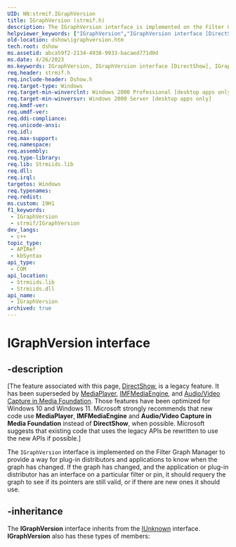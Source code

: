 ```yaml
---
UID: NN:strmif.IGraphVersion
title: IGraphVersion (strmif.h)
description: The IGraphVersion interface is implemented on the Filter Graph Manager to provide a way for plug-in distributors and applications to know when the graph has changed.
helpviewer_keywords: ["IGraphVersion","IGraphVersion interface [DirectShow]","IGraphVersion interface [DirectShow]","described","IGraphVersionInterface","dshow.igraphversion","strmif/IGraphVersion"]
old-location: dshow\igraphversion.htm
tech.root: dshow
ms.assetid: abca59f2-2134-4938-9933-bacaed771d0d
ms.date: 4/26/2023
ms.keywords: IGraphVersion, IGraphVersion interface [DirectShow], IGraphVersion interface [DirectShow],described, IGraphVersionInterface, dshow.igraphversion, strmif/IGraphVersion
req.header: strmif.h
req.include-header: Dshow.h
req.target-type: Windows
req.target-min-winverclnt: Windows 2000 Professional [desktop apps only]
req.target-min-winversvr: Windows 2000 Server [desktop apps only]
req.kmdf-ver: 
req.umdf-ver: 
req.ddi-compliance: 
req.unicode-ansi: 
req.idl: 
req.max-support: 
req.namespace: 
req.assembly: 
req.type-library: 
req.lib: Strmiids.lib
req.dll: 
req.irql: 
targetos: Windows
req.typenames: 
req.redist: 
ms.custom: 19H1
f1_keywords:
 - IGraphVersion
 - strmif/IGraphVersion
dev_langs:
 - c++
topic_type:
 - APIRef
 - kbSyntax
api_type:
 - COM
api_location:
 - Strmiids.lib
 - Strmiids.dll
api_name:
 - IGraphVersion
archived: true
---
```


# IGraphVersion interface


## -description

\[The feature associated with this page, [DirectShow](/windows/win32/directshow/directshow), is a legacy feature. It has been superseded by [MediaPlayer](/uwp/api/Windows.Media.Playback.MediaPlayer), [IMFMediaEngine](/windows/win32/api/mfmediaengine/nn-mfmediaengine-imfmediaengine), and [Audio/Video Capture in Media Foundation](/windows/win32/medfound/audio-video-capture-in-media-foundation). Those features have been optimized for Windows 10 and Windows 11. Microsoft strongly recommends that new code use **MediaPlayer**, **IMFMediaEngine** and **Audio/Video Capture in Media Foundation** instead of **DirectShow**, when possible. Microsoft suggests that existing code that uses the legacy APIs be rewritten to use the new APIs if possible.\]

The <code>IGraphVersion</code> interface is implemented on the Filter Graph Manager to provide a way for plug-in distributors and applications to know when the graph has changed. If the graph has changed, and the application or plug-in distributor has an interface on a particular filter or pin, it should requery the graph to see if its pointers are still valid, or if there are new ones it should use.

## -inheritance

The <b>IGraphVersion</b> interface inherits from the <a href="/windows/desktop/api/unknwn/nn-unknwn-iunknown">IUnknown</a> interface. <b>IGraphVersion</b> also has these types of members:

